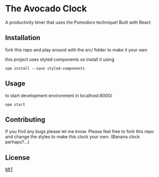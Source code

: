 # The Avocado Clock

A productivity timer that uses the Pomodoro technique! Built with React
## Installation

fork this repo and play around with the src/ folder to make it your own

this project uses styled components so install it using

```npm install --save styled-components```

## Usage
to start development environment in localhost:8000/

```
npm start
```

## Contributing
If you find any bugs please let me know. Please feel free to fork this repo and change the styles to make this clock your own. (Banana clock perhaps?...)


## License
[MIT](https://choosealicense.com/licenses/mit/)
